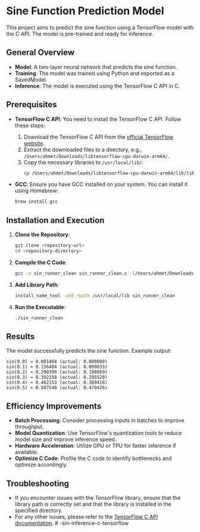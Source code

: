 # Sine Function Prediction Model

This project aims to predict the sine function using a TensorFlow model with the C API. The model is pre-trained and ready for inference.

## General Overview

- **Model**: A two-layer neural network that predicts the sine function.
- **Training**: The model was trained using Python and exported as a SavedModel.
- **Inference**: The model is executed using the TensorFlow C API in C.

## Prerequisites

- **TensorFlow C API**: You need to install the TensorFlow C API. Follow these steps:
  1. Download the TensorFlow C API from the [official TensorFlow website](https://www.tensorflow.org/install/lang_c).
  2. Extract the downloaded files to a directory, e.g., `/Users/ahmet/Downloads/libtensorflow-cpu-darwin-arm64/`.
  3. Copy the necessary libraries to `/usr/local/lib/`:
     ```sh
     cp /Users/ahmet/Downloads/libtensorflow-cpu-darwin-arm64/lib/libtensorflow.2.dylib /usr/local/lib/
     ```

- **GCC**: Ensure you have GCC installed on your system. You can install it using Homebrew:
  ```sh
  brew install gcc
  ```

## Installation and Execution

1. **Clone the Repository**:
   ```sh
   git clone <repository-url>
   cd <repository-directory>
   ```

2. **Compile the C Code**:
   ```sh
   gcc -o sin_runner_clean sin_runner_clean.c -I/Users/ahmet/Downloads/libtensorflow-cpu-darwin-arm64/include -L/usr/local/lib -ltensorflow
   ```

3. **Add Library Path**:
   ```sh
   install_name_tool -add_rpath /usr/local/lib sin_runner_clean
   ```

4. **Run the Executable**:
   ```sh
   ./sin_runner_clean
   ```

## Results

The model successfully predicts the sine function. Example output:

```
sin(0.0) ≈ 0.001404 (actual: 0.000000)
sin(0.1) ≈ 0.156484 (actual: 0.099833)
sin(0.2) ≈ 0.290399 (actual: 0.198669)
sin(0.3) ≈ 0.392158 (actual: 0.295520)
sin(0.4) ≈ 0.462153 (actual: 0.389418)
sin(0.5) ≈ 0.507548 (actual: 0.479426)
```

## Efficiency Improvements

- **Batch Processing**: Consider processing inputs in batches to improve throughput.
- **Model Quantization**: Use TensorFlow's quantization tools to reduce model size and improve inference speed.
- **Hardware Acceleration**: Utilize GPU or TPU for faster inference if available.
- **Optimize C Code**: Profile the C code to identify bottlenecks and optimize accordingly.

## Troubleshooting

- If you encounter issues with the TensorFlow library, ensure that the library path is correctly set and that the library is installed in the specified directory.
- For any other issues, please refer to the [TensorFlow C API documentation](https://www.tensorflow.org/install/lang_c). # -sin-inference-c-tensorflow
